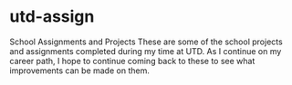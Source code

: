# utd-assign
School Assignments and Projects 
These are some of the school projects and assignments completed during my time at UTD. As I continue on my career path,
I hope to continue coming back to these to see what improvements can be made on them. 
